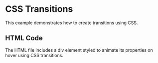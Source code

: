 # CSS Transitions

This example demonstrates how to create transitions using CSS.

## HTML Code
The HTML file includes a div element styled to animate its properties on hover using CSS transitions.
